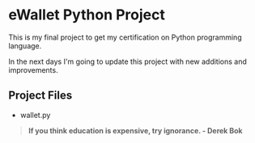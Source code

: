 # eWallet Python Project

This is my final project to get my certification on Python programming language.

In the next days I'm going to update this project with new additions and improvements.

## Project Files

- wallet.py

> **If you think education is expensive, try ignorance. - Derek Bok**
